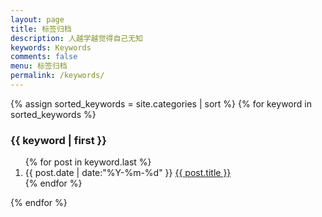 ```yaml
---
layout: page
title: 标签归档
description: 人越学越觉得自己无知
keywords: Keywords
comments: false
menu: 标签归档
permalink: /keywords/
---
```


<section class="container posts-content">
{% assign sorted_keywords = site.categories | sort %}
{% for keyword in sorted_keywords %}
<h3>{{ keyword | first }}</h3>
<ol class="posts-list" id="{{ keyword[0] }}">
{% for post in keyword.last %}
<li class="posts-list-item">
<span class="posts-list-meta">{{ post.date | date:"%Y-%m-%d" }}</span>
<a class="posts-list-name" href="{{ site.url }}{{ post.url }}">{{ post.title }}</a>
</li>
{% endfor %}
</ol>
{% endfor %}
</section>
<!-- /section.content -->
